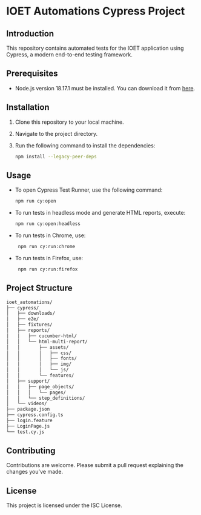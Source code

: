 # IOET Automations Cypress Project

## Introduction

This repository contains automated tests for the IOET application using Cypress, a modern end-to-end testing framework.

## Prerequisites

- Node.js version 18.17.1 must be installed. You can download it from [here](https://nodejs.org/).

## Installation

1. Clone this repository to your local machine.
2. Navigate to the project directory.
3. Run the following command to install the dependencies:

   ```bash
   npm install --legacy-peer-deps
   ```

## Usage

- To open Cypress Test Runner, use the following command:

  ```bash
  npm run cy:open
  ```

- To run tests in headless mode and generate HTML reports, execute:

  ```bash
  npm run cy:open:headless
  ```

- To run tests in Chrome, use:

  ```bash
   npm run cy:run:chrome
  ```

- To run tests in Firefox, use:

  ```bash
   npm run cy:run:firefox
  ```

## Project Structure

```bash
ioet_automations/
├── cypress/
│   ├── downloads/
│   ├── e2e/
│   ├── fixtures/
│   ├── reports/
│   │   ├── cucumber-html/
│   │   └── html-multi-report/
│   │       ├── assets/
│   │       │   ├── css/
│   │       │   ├── fonts/
│   │       │   ├── img/
│   │       │   └── js/
│   │       └── features/
│   ├── support/
│   │   ├── page_objects/
│   │   │   └── pages/
│   │   └── step_definitions/
│   └── videos/
├── package.json
├── cypress.config.ts
├── login.feature
├── LoginPage.js
└── test.cy.js

```

## Contributing

Contributions are welcome. Please submit a pull request explaining the changes you've made.

## License

This project is licensed under the ISC License.
